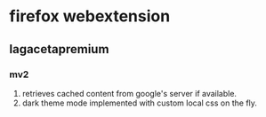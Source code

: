 # firefox webextension
## lagacetapremium
### mv2
1. retrieves cached content from google's server if available.
2. dark theme mode implemented with custom local css on the fly.
